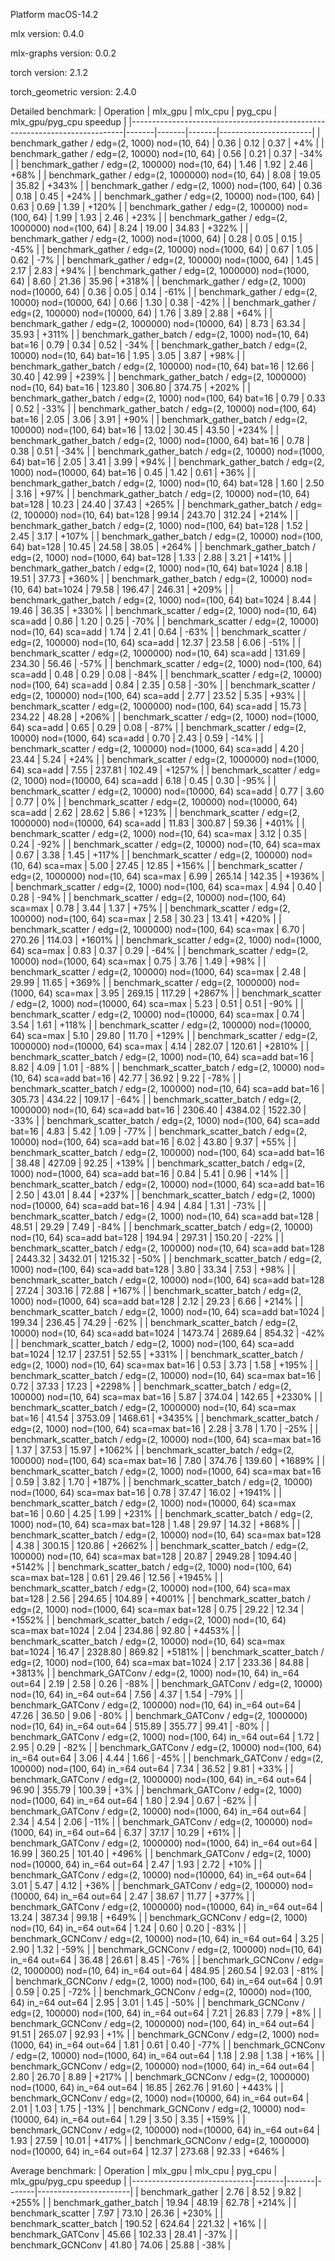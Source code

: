 Platform macOS-14.2

mlx version: 0.4.0

mlx-graphs version: 0.0.2

torch version: 2.1.2

torch_geometric version: 2.4.0

Detailed benchmark:
| Operation                                                                  | mlx_gpu | mlx_cpu | pyg_cpu | mlx_gpu/pyg_cpu speedup |
|----------------------------------------------------------------------------|-------|-------|-------|-----------------------|
| benchmark_gather / edg=(2, 1000) nod=(10, 64)                          |   0.36 |   0.12 |   0.37 |     +4% |
| benchmark_gather / edg=(2, 10000) nod=(10, 64)                         |   0.56 |   0.21 |   0.37 |    -34% |
| benchmark_gather / edg=(2, 100000) nod=(10, 64)                        |   1.46 |   1.92 |   2.46 |    +68% |
| benchmark_gather / edg=(2, 1000000) nod=(10, 64)                       |   8.08 |  19.05 |  35.82 |   +343% |
| benchmark_gather / edg=(2, 1000) nod=(100, 64)                         |   0.36 |   0.18 |   0.45 |    +24% |
| benchmark_gather / edg=(2, 10000) nod=(100, 64)                        |   0.63 |   0.69 |   1.39 |   +120% |
| benchmark_gather / edg=(2, 100000) nod=(100, 64)                       |   1.99 |   1.93 |   2.46 |    +23% |
| benchmark_gather / edg=(2, 1000000) nod=(100, 64)                      |   8.24 |  19.00 |  34.83 |   +322% |
| benchmark_gather / edg=(2, 1000) nod=(1000, 64)                        |   0.28 |   0.05 |   0.15 |    -45% |
| benchmark_gather / edg=(2, 10000) nod=(1000, 64)                       |   0.67 |   1.05 |   0.62 |     -7% |
| benchmark_gather / edg=(2, 100000) nod=(1000, 64)                      |   1.45 |   2.17 |   2.83 |    +94% |
| benchmark_gather / edg=(2, 1000000) nod=(1000, 64)                     |   8.60 |  21.36 |  35.96 |   +318% |
| benchmark_gather / edg=(2, 1000) nod=(10000, 64)                       |   0.36 |   0.05 |   0.14 |    -61% |
| benchmark_gather / edg=(2, 10000) nod=(10000, 64)                      |   0.66 |   1.30 |   0.38 |    -42% |
| benchmark_gather / edg=(2, 100000) nod=(10000, 64)                     |   1.76 |   3.89 |   2.88 |    +64% |
| benchmark_gather / edg=(2, 1000000) nod=(10000, 64)                    |   8.73 |  63.34 |  35.93 |   +311% |
| benchmark_gather_batch / edg=(2, 1000) nod=(10, 64) bat=16             |   0.79 |   0.34 |   0.52 |    -34% |
| benchmark_gather_batch / edg=(2, 10000) nod=(10, 64) bat=16            |   1.95 |   3.05 |   3.87 |    +98% |
| benchmark_gather_batch / edg=(2, 100000) nod=(10, 64) bat=16           |  12.66 |  30.40 |  42.99 |   +239% |
| benchmark_gather_batch / edg=(2, 1000000) nod=(10, 64) bat=16          | 123.80 | 306.80 | 374.75 |   +202% |
| benchmark_gather_batch / edg=(2, 1000) nod=(100, 64) bat=16            |   0.79 |   0.33 |   0.52 |    -33% |
| benchmark_gather_batch / edg=(2, 10000) nod=(100, 64) bat=16           |   2.05 |   3.06 |   3.91 |    +90% |
| benchmark_gather_batch / edg=(2, 100000) nod=(100, 64) bat=16          |  13.02 |  30.45 |  43.50 |   +234% |
| benchmark_gather_batch / edg=(2, 1000) nod=(1000, 64) bat=16           |   0.78 |   0.38 |   0.51 |    -34% |
| benchmark_gather_batch / edg=(2, 10000) nod=(1000, 64) bat=16          |   2.05 |   3.41 |   3.99 |    +94% |
| benchmark_gather_batch / edg=(2, 1000) nod=(10000, 64) bat=16          |   0.45 |   1.42 |   0.61 |    +36% |
| benchmark_gather_batch / edg=(2, 1000) nod=(10, 64) bat=128            |   1.60 |   2.50 |   3.16 |    +97% |
| benchmark_gather_batch / edg=(2, 10000) nod=(10, 64) bat=128           |  10.23 |  24.40 |  37.43 |   +265% |
| benchmark_gather_batch / edg=(2, 100000) nod=(10, 64) bat=128          |  99.14 | 243.70 | 312.24 |   +214% |
| benchmark_gather_batch / edg=(2, 1000) nod=(100, 64) bat=128           |   1.52 |   2.45 |   3.17 |   +107% |
| benchmark_gather_batch / edg=(2, 10000) nod=(100, 64) bat=128          |  10.45 |  24.58 |  38.05 |   +264% |
| benchmark_gather_batch / edg=(2, 1000) nod=(1000, 64) bat=128          |   1.33 |   2.88 |   3.21 |   +141% |
| benchmark_gather_batch / edg=(2, 1000) nod=(10, 64) bat=1024           |   8.18 |  19.51 |  37.73 |   +360% |
| benchmark_gather_batch / edg=(2, 10000) nod=(10, 64) bat=1024          |  79.58 | 196.47 | 246.31 |   +209% |
| benchmark_gather_batch / edg=(2, 1000) nod=(100, 64) bat=1024          |   8.44 |  19.46 |  36.35 |   +330% |
| benchmark_scatter / edg=(2, 1000) nod=(10, 64) sca=add                 |   0.86 |   1.20 |   0.25 |    -70% |
| benchmark_scatter / edg=(2, 10000) nod=(10, 64) sca=add                |   1.74 |   2.41 |   0.64 |    -63% |
| benchmark_scatter / edg=(2, 100000) nod=(10, 64) sca=add               |  12.37 |  23.58 |   6.06 |    -51% |
| benchmark_scatter / edg=(2, 1000000) nod=(10, 64) sca=add              | 131.69 | 234.30 |  56.46 |    -57% |
| benchmark_scatter / edg=(2, 1000) nod=(100, 64) sca=add                |   0.48 |   0.29 |   0.08 |    -84% |
| benchmark_scatter / edg=(2, 10000) nod=(100, 64) sca=add               |   0.84 |   2.35 |   0.58 |    -30% |
| benchmark_scatter / edg=(2, 100000) nod=(100, 64) sca=add              |   2.77 |  23.52 |   5.35 |    +93% |
| benchmark_scatter / edg=(2, 1000000) nod=(100, 64) sca=add             |  15.73 | 234.22 |  48.28 |   +206% |
| benchmark_scatter / edg=(2, 1000) nod=(1000, 64) sca=add               |   0.65 |   0.29 |   0.08 |    -87% |
| benchmark_scatter / edg=(2, 10000) nod=(1000, 64) sca=add              |   0.70 |   2.43 |   0.59 |    -14% |
| benchmark_scatter / edg=(2, 100000) nod=(1000, 64) sca=add             |   4.20 |  23.44 |   5.24 |    +24% |
| benchmark_scatter / edg=(2, 1000000) nod=(1000, 64) sca=add            |   7.55 | 237.81 | 102.49 |  +1257% |
| benchmark_scatter / edg=(2, 1000) nod=(10000, 64) sca=add              |   6.18 |   0.45 |   0.30 |    -95% |
| benchmark_scatter / edg=(2, 10000) nod=(10000, 64) sca=add             |   0.77 |   3.60 |   0.77 |      0% |
| benchmark_scatter / edg=(2, 100000) nod=(10000, 64) sca=add            |   2.62 |  28.62 |   5.86 |   +123% |
| benchmark_scatter / edg=(2, 1000000) nod=(10000, 64) sca=add           |  11.83 | 300.87 |  59.36 |   +401% |
| benchmark_scatter / edg=(2, 1000) nod=(10, 64) sca=max                 |   3.12 |   0.35 |   0.24 |    -92% |
| benchmark_scatter / edg=(2, 10000) nod=(10, 64) sca=max                |   0.67 |   3.38 |   1.45 |   +117% |
| benchmark_scatter / edg=(2, 100000) nod=(10, 64) sca=max               |   5.00 |  27.45 |  12.85 |   +156% |
| benchmark_scatter / edg=(2, 1000000) nod=(10, 64) sca=max              |   6.99 | 265.14 | 142.35 |  +1936% |
| benchmark_scatter / edg=(2, 1000) nod=(100, 64) sca=max                |   4.94 |   0.40 |   0.28 |    -94% |
| benchmark_scatter / edg=(2, 10000) nod=(100, 64) sca=max               |   0.78 |   3.44 |   1.37 |    +75% |
| benchmark_scatter / edg=(2, 100000) nod=(100, 64) sca=max              |   2.58 |  30.23 |  13.41 |   +420% |
| benchmark_scatter / edg=(2, 1000000) nod=(100, 64) sca=max             |   6.70 | 270.26 | 114.03 |  +1601% |
| benchmark_scatter / edg=(2, 1000) nod=(1000, 64) sca=max               |   0.83 |   0.37 |   0.29 |    -64% |
| benchmark_scatter / edg=(2, 10000) nod=(1000, 64) sca=max              |   0.75 |   3.76 |   1.49 |    +98% |
| benchmark_scatter / edg=(2, 100000) nod=(1000, 64) sca=max             |   2.48 |  29.99 |  11.65 |   +369% |
| benchmark_scatter / edg=(2, 1000000) nod=(1000, 64) sca=max            |   3.95 | 269.15 | 117.29 |  +2867% |
| benchmark_scatter / edg=(2, 1000) nod=(10000, 64) sca=max              |   5.23 |   0.51 |   0.51 |    -90% |
| benchmark_scatter / edg=(2, 10000) nod=(10000, 64) sca=max             |   0.74 |   3.54 |   1.61 |   +118% |
| benchmark_scatter / edg=(2, 100000) nod=(10000, 64) sca=max            |   5.10 |  29.80 |  11.70 |   +129% |
| benchmark_scatter / edg=(2, 1000000) nod=(10000, 64) sca=max           |   4.14 | 282.07 | 120.61 |  +2810% |
| benchmark_scatter_batch / edg=(2, 1000) nod=(10, 64) sca=add bat=16    |   8.82 |   4.09 |   1.01 |    -88% |
| benchmark_scatter_batch / edg=(2, 10000) nod=(10, 64) sca=add bat=16   |  42.77 |  36.92 |   9.22 |    -78% |
| benchmark_scatter_batch / edg=(2, 100000) nod=(10, 64) sca=add bat=16  | 305.73 | 434.22 | 109.17 |    -64% |
| benchmark_scatter_batch / edg=(2, 1000000) nod=(10, 64) sca=add bat=16 | 2306.40 | 4384.02 | 1522.30 |    -33% |
| benchmark_scatter_batch / edg=(2, 1000) nod=(100, 64) sca=add bat=16   |   4.83 |   5.42 |   1.09 |    -77% |
| benchmark_scatter_batch / edg=(2, 10000) nod=(100, 64) sca=add bat=16  |   6.02 |  43.80 |   9.37 |    +55% |
| benchmark_scatter_batch / edg=(2, 100000) nod=(100, 64) sca=add bat=16 |  38.48 | 427.09 |  92.25 |   +139% |
| benchmark_scatter_batch / edg=(2, 1000) nod=(1000, 64) sca=add bat=16  |   0.84 |   5.41 |   0.96 |    +14% |
| benchmark_scatter_batch / edg=(2, 10000) nod=(1000, 64) sca=add bat=16 |   2.50 |  43.01 |   8.44 |   +237% |
| benchmark_scatter_batch / edg=(2, 1000) nod=(10000, 64) sca=add bat=16 |   4.94 |   4.84 |   1.31 |    -73% |
| benchmark_scatter_batch / edg=(2, 1000) nod=(10, 64) sca=add bat=128   |  48.51 |  29.29 |   7.49 |    -84% |
| benchmark_scatter_batch / edg=(2, 10000) nod=(10, 64) sca=add bat=128  | 194.94 | 297.31 | 150.20 |    -22% |
| benchmark_scatter_batch / edg=(2, 100000) nod=(10, 64) sca=add bat=128 | 2443.32 | 3432.01 | 1215.32 |    -50% |
| benchmark_scatter_batch / edg=(2, 1000) nod=(100, 64) sca=add bat=128  |   3.80 |  33.34 |   7.53 |    +98% |
| benchmark_scatter_batch / edg=(2, 10000) nod=(100, 64) sca=add bat=128 |  27.24 | 303.16 |  72.88 |   +167% |
| benchmark_scatter_batch / edg=(2, 1000) nod=(1000, 64) sca=add bat=128 |   2.12 |  29.23 |   6.66 |   +214% |
| benchmark_scatter_batch / edg=(2, 1000) nod=(10, 64) sca=add bat=1024  | 199.34 | 236.45 |  74.29 |    -62% |
| benchmark_scatter_batch / edg=(2, 10000) nod=(10, 64) sca=add bat=1024 | 1473.74 | 2689.64 | 854.32 |    -42% |
| benchmark_scatter_batch / edg=(2, 1000) nod=(100, 64) sca=add bat=1024 |  12.17 | 237.51 |  52.55 |   +331% |
| benchmark_scatter_batch / edg=(2, 1000) nod=(10, 64) sca=max bat=16    |   0.53 |   3.73 |   1.58 |   +195% |
| benchmark_scatter_batch / edg=(2, 10000) nod=(10, 64) sca=max bat=16   |   0.72 |  37.33 |  17.23 |  +2298% |
| benchmark_scatter_batch / edg=(2, 100000) nod=(10, 64) sca=max bat=16  |   5.87 | 374.04 | 142.65 |  +2330% |
| benchmark_scatter_batch / edg=(2, 1000000) nod=(10, 64) sca=max bat=16 |  41.54 | 3753.09 | 1468.61 |  +3435% |
| benchmark_scatter_batch / edg=(2, 1000) nod=(100, 64) sca=max bat=16   |   2.28 |   3.78 |   1.70 |    -25% |
| benchmark_scatter_batch / edg=(2, 10000) nod=(100, 64) sca=max bat=16  |   1.37 |  37.53 |  15.97 |  +1062% |
| benchmark_scatter_batch / edg=(2, 100000) nod=(100, 64) sca=max bat=16 |   7.80 | 374.76 | 139.60 |  +1689% |
| benchmark_scatter_batch / edg=(2, 1000) nod=(1000, 64) sca=max bat=16  |   0.59 |   3.82 |   1.70 |   +187% |
| benchmark_scatter_batch / edg=(2, 10000) nod=(1000, 64) sca=max bat=16 |   0.78 |  37.47 |  16.02 |  +1941% |
| benchmark_scatter_batch / edg=(2, 1000) nod=(10000, 64) sca=max bat=16 |   0.60 |   4.25 |   1.99 |   +231% |
| benchmark_scatter_batch / edg=(2, 1000) nod=(10, 64) sca=max bat=128   |   1.48 |  29.97 |  14.32 |   +868% |
| benchmark_scatter_batch / edg=(2, 10000) nod=(10, 64) sca=max bat=128  |   4.38 | 300.15 | 120.86 |  +2662% |
| benchmark_scatter_batch / edg=(2, 100000) nod=(10, 64) sca=max bat=128 |  20.87 | 2949.28 | 1094.40 |  +5142% |
| benchmark_scatter_batch / edg=(2, 1000) nod=(100, 64) sca=max bat=128  |   0.61 |  29.46 |  12.56 |  +1945% |
| benchmark_scatter_batch / edg=(2, 10000) nod=(100, 64) sca=max bat=128 |   2.56 | 294.65 | 104.89 |  +4001% |
| benchmark_scatter_batch / edg=(2, 1000) nod=(1000, 64) sca=max bat=128 |   0.75 |  29.22 |  12.34 |  +1552% |
| benchmark_scatter_batch / edg=(2, 1000) nod=(10, 64) sca=max bat=1024  |   2.04 | 234.86 |  92.80 |  +4453% |
| benchmark_scatter_batch / edg=(2, 10000) nod=(10, 64) sca=max bat=1024 |  16.47 | 2328.80 | 869.82 |  +5181% |
| benchmark_scatter_batch / edg=(2, 1000) nod=(100, 64) sca=max bat=1024 |   2.17 | 233.36 |  84.88 |  +3813% |
| benchmark_GATConv / edg=(2, 1000) nod=(10, 64) in_=64 out=64           |   2.19 |   2.58 |   0.26 |    -88% |
| benchmark_GATConv / edg=(2, 10000) nod=(10, 64) in_=64 out=64          |   7.56 |   4.37 |   1.54 |    -79% |
| benchmark_GATConv / edg=(2, 100000) nod=(10, 64) in_=64 out=64         |  47.26 |  36.50 |   9.06 |    -80% |
| benchmark_GATConv / edg=(2, 1000000) nod=(10, 64) in_=64 out=64        | 515.89 | 355.77 |  99.41 |    -80% |
| benchmark_GATConv / edg=(2, 1000) nod=(100, 64) in_=64 out=64          |   1.72 |   2.95 |   0.29 |    -82% |
| benchmark_GATConv / edg=(2, 10000) nod=(100, 64) in_=64 out=64         |   3.06 |   4.44 |   1.66 |    -45% |
| benchmark_GATConv / edg=(2, 100000) nod=(100, 64) in_=64 out=64        |   7.34 |  36.52 |   9.81 |    +33% |
| benchmark_GATConv / edg=(2, 1000000) nod=(100, 64) in_=64 out=64       |  96.90 | 355.79 | 100.39 |     +3% |
| benchmark_GATConv / edg=(2, 1000) nod=(1000, 64) in_=64 out=64         |   1.80 |   2.94 |   0.67 |    -62% |
| benchmark_GATConv / edg=(2, 10000) nod=(1000, 64) in_=64 out=64        |   2.34 |   4.54 |   2.06 |    -11% |
| benchmark_GATConv / edg=(2, 100000) nod=(1000, 64) in_=64 out=64       |   6.37 |  37.17 |  10.29 |    +61% |
| benchmark_GATConv / edg=(2, 1000000) nod=(1000, 64) in_=64 out=64      |  16.99 | 360.25 | 101.40 |   +496% |
| benchmark_GATConv / edg=(2, 1000) nod=(10000, 64) in_=64 out=64        |   2.47 |   1.93 |   2.72 |    +10% |
| benchmark_GATConv / edg=(2, 10000) nod=(10000, 64) in_=64 out=64       |   3.01 |   5.47 |   4.12 |    +36% |
| benchmark_GATConv / edg=(2, 100000) nod=(10000, 64) in_=64 out=64      |   2.47 |  38.67 |  11.77 |   +377% |
| benchmark_GATConv / edg=(2, 1000000) nod=(10000, 64) in_=64 out=64     |  13.24 | 387.34 |  99.18 |   +649% |
| benchmark_GCNConv / edg=(2, 1000) nod=(10, 64) in_=64 out=64           |   1.24 |   0.60 |   0.20 |    -83% |
| benchmark_GCNConv / edg=(2, 10000) nod=(10, 64) in_=64 out=64          |   3.25 |   2.90 |   1.32 |    -59% |
| benchmark_GCNConv / edg=(2, 100000) nod=(10, 64) in_=64 out=64         |  36.48 |  26.61 |   8.45 |    -76% |
| benchmark_GCNConv / edg=(2, 1000000) nod=(10, 64) in_=64 out=64        | 484.95 | 260.54 |  92.03 |    -81% |
| benchmark_GCNConv / edg=(2, 1000) nod=(100, 64) in_=64 out=64          |   0.91 |   0.59 |   0.25 |    -72% |
| benchmark_GCNConv / edg=(2, 10000) nod=(100, 64) in_=64 out=64         |   2.95 |   3.01 |   1.45 |    -50% |
| benchmark_GCNConv / edg=(2, 100000) nod=(100, 64) in_=64 out=64        |   7.21 |  26.83 |   7.79 |     +8% |
| benchmark_GCNConv / edg=(2, 1000000) nod=(100, 64) in_=64 out=64       |  91.51 | 265.07 |  92.93 |     +1% |
| benchmark_GCNConv / edg=(2, 1000) nod=(1000, 64) in_=64 out=64         |   1.81 |   0.61 |   0.40 |    -77% |
| benchmark_GCNConv / edg=(2, 10000) nod=(1000, 64) in_=64 out=64        |   1.18 |   2.98 |   1.38 |    +16% |
| benchmark_GCNConv / edg=(2, 100000) nod=(1000, 64) in_=64 out=64       |   2.80 |  26.70 |   8.89 |   +217% |
| benchmark_GCNConv / edg=(2, 1000000) nod=(1000, 64) in_=64 out=64      |  16.85 | 262.76 |  91.60 |   +443% |
| benchmark_GCNConv / edg=(2, 1000) nod=(10000, 64) in_=64 out=64        |   2.01 |   1.03 |   1.75 |    -13% |
| benchmark_GCNConv / edg=(2, 10000) nod=(10000, 64) in_=64 out=64       |   1.29 |   3.50 |   3.35 |   +159% |
| benchmark_GCNConv / edg=(2, 100000) nod=(10000, 64) in_=64 out=64      |   1.93 |  27.59 |  10.01 |   +417% |
| benchmark_GCNConv / edg=(2, 1000000) nod=(10000, 64) in_=64 out=64     |  12.37 | 273.68 |  92.33 |   +646% |

Average benchmark:
| Operation                    | mlx_gpu | mlx_cpu | pyg_cpu | mlx_gpu/pyg_cpu speedup |
|------------------------------|-------|-------|-------|-----------------------|
| benchmark_gather         |   2.76 |   8.52 |   9.82 |   +255% |
| benchmark_gather_batch   |  19.94 |  48.19 |  62.78 |   +214% |
| benchmark_scatter        |   7.97 |  73.10 |  26.36 |   +230% |
| benchmark_scatter_batch  | 190.52 | 624.64 | 221.32 |    +16% |
| benchmark_GATConv        |  45.66 | 102.33 |  28.41 |    -37% |
| benchmark_GCNConv        |  41.80 |  74.06 |  25.88 |    -38% |
